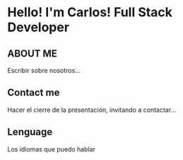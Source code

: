 # Hello! I'm Carlos! Full Stack Developer

## ABOUT ME

Escribir sobre nosotros...

## Contact me

Hacer el cierre de la presentación, invitando a contactar...

## Lenguage

Los idiomas que puedo hablar
